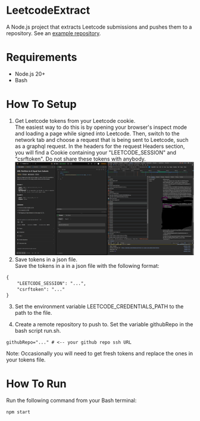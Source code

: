 # LeetcodeExtract
A Node.js project that extracts Leetcode submissions and pushes them to a repository. See an [example repository](https://github.com/bsheth711/LeetcodeSolutions).

# Requirements
- Node.js 20+
- Bash

# How To Setup
1. Get Leetcode tokens from your Leetcode cookie.  
The easiest way to do this is by opening your browser's inspect mode and loading a page while signed into Leetcode. Then, switch to the network tab and choose a request that is being sent to Leetcode, such as a graphql request. In the headers for the request Headers section, you will find a Cookie containing your "LEETCODE_SESSION" and "csrftoken". Do not share these tokens with anybody.
![tokens](./leetcodetokens.png)
2. Save tokens in a json file.  
Save the tokens in a in a json file with the following format:
```
{
	"LEETCODE_SESSION": "...",
	"csrftoken": "..."
}
```

3. Set the environment variable LEETCODE_CREDENTIALS_PATH to the path to the file.  

4. Create a remote repository to push to. Set the variable githubRepo in the bash script run.sh.
```
githubRepo="..." # <-- your github repo ssh URL
```

Note: Occasionally you will need to get fresh tokens and replace the ones in your tokens file.
# How To Run
Run the following command from your Bash terminal:
```
npm start
```